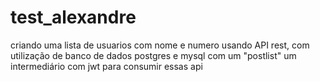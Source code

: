 # test_alexandre

criando uma lista de usuarios com nome e numero usando API rest, com utilização de banco de dados postgres e mysql
com um "postlist" um intermediário com jwt para consumir essas api
